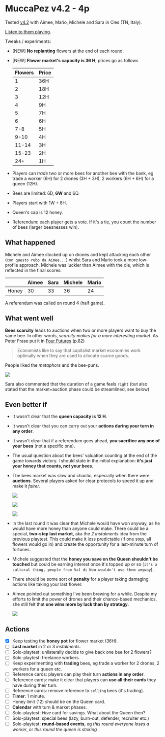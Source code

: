 # MuccaPez v4.2 - 4p

Tested [v4.2](../versions/v4.2) with Aimee, Mario, Michele and Sara in Cles (TN, Italy).

[Listen to them playing](https://soundcloud.com/bpt20170627/aimee-mario-michele-and-sara-v42-muccapez?in=beesness/sets/playtesting).

Tweaks / experiments:

* [NEW] **No replanting** flowers at the end of each round.
* [NEW] **Flower market's capacity is 36 H**, prices go as follows 

	| Flowers | Price | 
	|--|--|
	| 1 | 36H |
	| 2 | 18H |
	| 3 | 12H |
	| 4 | 9H |
	| 5 | 7H |
	| 6 | 6H |
	| 7-8 | 5H |
	| 9-10 | 4H |
	| 11-14 | 3H |
	| 15-23 | 2H |
	| 24+ | 1H |
	
* Players can *trade* two or more bees for another bee with the bank, eg trade a worker (6H) for 2 drones (3H + 3H), 2 workers (6H + 6H) for a queen (12H).
* Bees are limited: 6D, **6W** and 6Q.
* Players start with 1W + 6H.
* Queen's cap is 12 honey.
* Referendum: each player gets a vote. If it's a tie, you count the number of bees (larger beesnesses win).

## What happened

Michele and Aimee stocked up on drones and kept attacking each other (`con questo rubo da Aimee...`) whilst Sara and Mario took a more low-profile approach. Michele was luckier than Aimee with the die, which is reflected in the final scores:

| | Aimee | Sara | Michele | Mario | 
|--|--|--|--|--|
| Honey | 30 | 33 | 36 | 24 |

A referendum was called on round 4 (half game). 

## What went well

**Bees scarcity** leads to auctions when two or more players want to buy the same bee. In other words, *scarcity makes for a more interesting market*. As Peter Frase put it in [Four Futures](http://www.goodreads.com/book/show/22551901-four-futures) (p.82) 

> Economists like to say that capitalist market economies work optimally when they are used to allocate scarce goods.

People liked the *metaphors* and the bee-puns.

![](assets/2017-06-27-sara1.jpeg) 

Sara also commented that the duration of a game feels `right` (but also stated that the market+auction phase could be streamlined, see below)

## Even better if

* It wasn't clear that the **queen capacity is 12 H**.

* It wasn't clear that you can carry out your **actions during your turn in any order**.

* It wasn't clear that if a referendum goes ahead, **you sacrifice any one of your bees** (not a specific one). 

* The usual question about the bees' valuation counting at the end of the game towards victory. I should state in the initial explanation: **it's just your honey that counts, not your bees**.

* The bees market was slow and chaotic, especially when there were **auctions**. Several players asked for clear protocols to speed it up and make it *fairer*.  

	![](assets/2017-06-27-sara2.jpeg)

	![](assets/2017-06-27-mario.jpeg)

	![](assets/2017-06-27-michele.jpeg)

* In the last round it was clear that Michele would have won anyway, as he would have more honey than anyone could make. There could be a special, **two-step last market**, aka the *2 instalments* idea from the previous playtest. This could make it less predictable (if one step, all flowers would go in) and create the opportunity for a last-minute turn of fortunes.

* Michele suggested that the **honey you save on the Queen shouldn't be touched** but could be earning interest once it's topped up or so (`it's a cultural thing, people from Val di Non wouldn't use them anyway`).
	
* There should be some sort of **penalty** for a player taking damaging actions like taking your last flower.

* Aimee pointed out something I've been brewing for a while. Despite my efforts to limit the power of drones and their chance-based mechanics, she still felt that **one wins more by luck than by strategy**.

	![](assets/2017-06-27-aimee.jpeg)

## Actions

- [x] Keep testing the **honey pot** for flower market (36H).
- [ ] **Last market** in 2 or 3 *instalments*.
- [ ] Solo-playtest: unilaterally decide to give back one bee for 2 flowers?
- [ ] Solo-playtest: freelance workers.
- [ ] Keep experimenting with **trading** bees, eg trade a worker for 2 drones, 2 workers for a queen etc.
- [ ] Reference cards: players can play their turn **actions in any order**.
- [ ] Reference cards: make it clear that players can **use all their cards** they have during their turn.
- [ ] Reference cards: remove reference to `selling` bees (it's trading). 
- [ ] **Timer**: 1 minute.
- [ ] Honey limit (12) should be on the Queen card.
- [ ] **Calendar** with turn & market phases.
- [ ] Solo-playtest: *Hive* card for savings. What about the Queen then?
- [ ] Solo-playtest: special bees (lazy, burn-out, defender, recruiter etc.)
- [ ] Solo-playtest: **round-based events**, eg *this round everyone loses a worker*, or *this round the queen is striking*